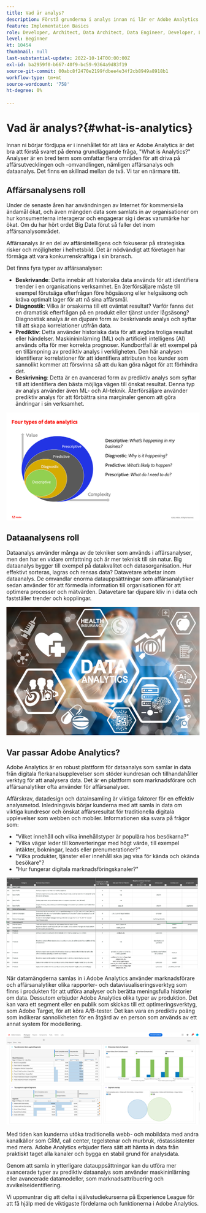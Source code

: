 ```yaml
---
title: Vad är analys?
description: Förstå grunderna i analys innan ni lär er Adobe Analytics
feature: Implementation Basics
role: Developer, Architect, Data Architect, Data Engineer, Developer, Leader, User
level: Beginner
kt: 10454
thumbnail: null
last-substantial-update: 2022-10-14T00:00:00Z
exl-id: ba2959f0-b667-40f9-bc59-9364a9d83f19
source-git-commit: 00abc8f2470e2199fdbee4e34f2cb8949a8918b1
workflow-type: tm+mt
source-wordcount: '758'
ht-degree: 0%

---
```


# Vad är analys?{#what-is-analytics}

Innan ni börjar fördjupa er i innehållet för att lära er Adobe Analytics är det bra att förstå svaret på denna grundläggande fråga, &quot;What is Analytics?&quot; Analyser är en bred term som omfattar flera områden för att driva på affärsutvecklingen och -omvandlingen, nämligen affärsanalys och dataanalys. Det finns en skillnad mellan de två. Vi tar en närmare titt.

## Affärsanalysens roll

Under de senaste åren har användningen av Internet för kommersiella ändamål ökat, och även mängden data som samlats in av organisationer om hur konsumenterna interagerar och engagerar sig i deras varumärke har ökat. Om du har hört ordet Big Data förut så faller det inom affärsanalysområdet.

Affärsanalys är en del av affärsintelligens och fokuserar på strategiska risker och möjligheter i helhetsbild. Det är nödvändigt att företagen har förmåga att vara konkurrenskraftiga i sin bransch.

Det finns fyra typer av affärsanalyser:

* **Beskrivande**: Detta innebär att historiska data används för att identifiera trender i en organisations verksamhet. En återförsäljare måste till exempel förutsäga efterfrågan före högsäsong eller helgsäsong och kräva optimalt lager för att nå sina affärsmål.
* **Diagnostik**: Vilka är orsakerna till ett oväntat resultat? Varför fanns det en dramatisk efterfrågan på en produkt eller tjänst under lågsäsong? Diagnostisk analys är en djupare form av beskrivande analys och syftar till att skapa korrelationer utifrån data.
* **Prediktiv**: Detta använder historiska data för att avgöra troliga resultat eller händelser. Maskinininlärning (ML) och artificiell intelligens (AI) används ofta för mer korrekta prognoser. Kundbortfall är ett exempel på en tillämpning av prediktiv analys i verkligheten. Den här analysen identifierar korrelationer för att identifiera attributen hos kunder som sannolikt kommer att försvinna så att du kan göra något för att förhindra det.
* **Beskrivning**: Detta är en avancerad form av prediktiv analys som syftar till att identifiera den bästa möjliga vägen till önskat resultat. Denna typ av analys använder även ML- och AI-teknik. Återförsäljare använder prediktiv analys för att förbättra sina marginaler genom att göra ändringar i sin verksamhet.

![data-analytics-types](../what-can-aa-do-for-me/assets/data_analytics_types.png)

## Dataanalysens roll

Dataanalys använder många av de tekniker som används i affärsanalyser, men den har en vidare omfattning och är mer teknisk till sin natur. Big dataanalys bygger till exempel på datakvalitet och datasorganisation. Hur effektivt sorteras, lagras och rensas data? Datavetare arbetar inom dataanalys. De omvandlar enorma datauppsättningar som affärsanalytiker sedan använder för att förmedla information till organisationen för att optimera processer och mätvärden. Datavetare tar djupare kliv in i data och fastställer trender och kopplingar.

![data-analys](../what-can-aa-do-for-me/assets/data_analytics.png)

## Var passar Adobe Analytics?

Adobe Analytics är en robust plattform för dataanalys som samlar in data från digitala flerkanalsupplevelser som stöder kundresan och tillhandahåller verktyg för att analysera data. Det är en plattform som marknadsförare och affärsanalytiker ofta använder för affärsanalyser.

Affärskrav, datadesign och datainsamling är viktiga faktorer för en effektiv analysmetod. Inledningsvis börjar kunderna med att samla in data om viktiga kundresor och önskat affärsresultat för traditionella digitala upplevelser som webben och mobiler. Informationen ska svara på frågor som:

* &quot;Vilket innehåll och vilka innehållstyper är populära hos besökarna?&quot;
* &quot;Vilka vägar leder till konverteringar med högt värde, till exempel intäkter, bokningar, leads eller prenumerationer?&quot;
* &quot;Vilka produkter, tjänster eller innehåll ska jag visa för kända och okända besökare&quot;?
* &quot;Hur fungerar digitala marknadsföringskanaler?&quot;

![analytics-business-requirements](../what-can-aa-do-for-me/assets/analytics_business_requirements.png)

När datamängderna samlas in i Adobe Analytics använder marknadsförare och affärsanalytiker olika rapporter- och datavisualiseringsverktyg som finns i produkten för att utföra analyser och berätta meningsfulla historier om data. Dessutom erbjuder Adobe Analytics olika typer av produktion. Det kan vara ett segment eller en publik som skickas till ett optimeringsverktyg, som Adobe Target, för att köra A/B-tester. Det kan vara en prediktiv poäng som indikerar sannolikheten för en åtgärd av en person som används av ett annat system för modellering.

![analytics-workspace-project](../what-can-aa-do-for-me/assets/analytics_workspace_project.png)

Med tiden kan kunderna utöka traditionella webb- och mobildata med andra kanalkällor som CRM, call center, tegelstenar och murbruk, röstassistenter med mera. Adobe Analytics erbjuder flera sätt att hämta in data från praktiskt taget alla kanaler och bygga en stabil grund för analysdata.

Genom att samla in ytterligare datauppsättningar kan du utföra mer avancerade typer av prediktiv dataanalys som använder maskininlärning eller avancerade datamodeller, som marknadsattribuering och avvikelseidentifiering.

Vi uppmuntrar dig att delta i självstudiekurserna på Experience League för att få hjälp med de viktigaste fördelarna och funktionerna i Adobe Analytics.
